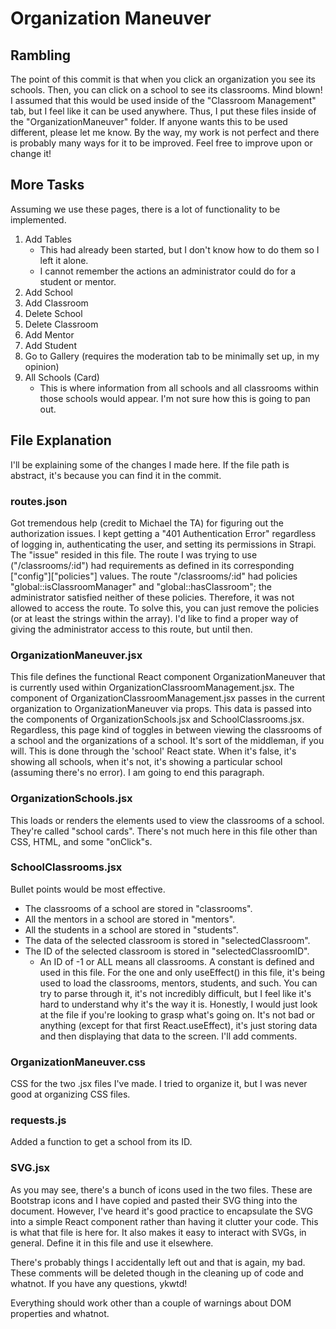 # Organization Maneuver
## Rambling
The point of this commit is that when you click an organization you see its schools. Then, you can click on a school to see its classrooms. Mind blown! I assumed that this would be used inside of the "Classroom Management" tab, but I feel like it can be used anywhere. Thus, I put these files inside of the "OrganizationManeuver" folder. If anyone wants this to be used different, please let me know. By the way, my work is not perfect and there is probably many ways for it to be improved. Feel free to improve upon or change it!

## More Tasks
Assuming we use these pages, there is a lot of functionality to be implemented.
1. Add Tables
    - This had already been started, but I don't know how to do them so I left it alone.
    - I cannot remember the actions an administrator could do for a student or mentor.
1. Add School
2. Add Classroom
3. Delete School
4. Delete Classroom
5. Add Mentor
6. Add Student
7. Go to Gallery (requires the moderation tab to be minimally set up, in my opinion)
8. All Schools (Card)
    - This is where information from all schools and all classrooms within those schools would appear. I'm not sure how this is going to pan out.

## File Explanation
I'll be explaining some of the changes I made here. If the file path is abstract, it's because you can find it in the commit.

### routes.json
Got tremendous help (credit to Michael the TA) for figuring out the authorization issues. I kept getting a "401 Authentication Error" regardless of logging in, authenticating the user, and setting its permissions in Strapi. The "issue" resided in this file. The route I was trying to use ("/classrooms/:id") had requirements as defined in its corresponding ["config"]["policies"] values. The route "/classrooms/:id" had  policies "global::isClassroomManager" and "global::hasClassroom"; the administrator satisfied neither of these policies. Therefore, it was not allowed to access the route. To solve this, you can just remove the policies (or at least the strings within the array). I'd like to find a proper way of giving the administrator access to this route, but until then.

### OrganizationManeuver.jsx
This file defines the functional React component OrganizationManeuver that is currently used within OrganizationClassroomManagement.jsx. The component of OrganizationClassroomManagement.jsx passes in the current organization to OrganizationManeuver via props. This data is passed into the components of OrganizationSchools.jsx and SchoolClassrooms.jsx. Regardless, this page kind of toggles in between viewing the classrooms of a school and the organizations of a school. It's sort of the middleman, if you will. This is done through the 'school' React state. When it's false, it's showing all schools, when it's not, it's showing a particular school (assuming there's no error). I am going to end this paragraph.

### OrganizationSchools.jsx
This loads or renders the elements used to view the classrooms of a school. They're called "school cards". There's not much here in this file other than CSS, HTML, and some "onClick"s.

### SchoolClassrooms.jsx
Bullet points would be most effective.
- The classrooms of a school are stored in "classrooms".
- All the mentors in a school are stored in "mentors".
- All the students in a school are stored in "students".
- The data of the selected classroom is stored in "selectedClassroom".
- The ID of the selected classroom is stored in "selectedClassroomID".
    - An ID of -1 or ALL means all classrooms. A constant is defined and used in this file.
For the one and only useEffect() in this file, it's being used to load the classrooms, mentors, students, and such. You can try to parse through it, it's not incredibly difficult, but I feel like it's hard to understand why it's the way it is.
Honestly, I would just look at the file if you're looking to grasp what's going on. It's not bad or anything (except for that first React.useEffect), it's just storing data and then displaying that data to the screen. I'll add comments.

### OrganizationManeuver.css
CSS for the two .jsx files I've made. I tried to organize it, but I was never good at organizing CSS files.

### requests.js
Added a function to get a school from its ID.

### SVG.jsx
As you may see, there's a bunch of icons used in the two files. These are Bootstrap icons and I have copied and pasted their SVG thing into the document. However, I've heard it's good practice to encapsulate the SVG into a simple React component rather than having it clutter your code. This is what that file is here for. It also makes it easy to interact with SVGs, in general. Define it in this file and use it elsewhere.

There's probably things I accidentally left out and that is again, my bad. These comments will be deleted though in the cleaning up of code and whatnot. If you have any questions, ykwtd!

Everything should work other than a couple of warnings about DOM properties and whatnot.
